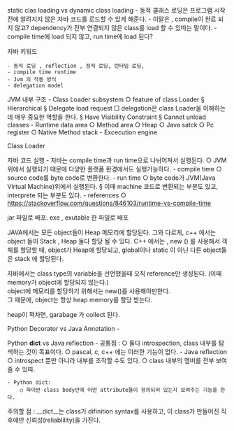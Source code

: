 static clas loading vs dynamic class loading
	- 동적 클래스 로딩은 프로그램 시작전에 알려지지 않은 자바 코드를 로드할 수 있게 해준다.
	- 이말은 , compile이 완료 되지 않고? dependency가 전부 연결되지 않은 class를 load 할 수 있따는 말이다. 
	- compile time에 load 되지 않고, run time에 load 된다?


자바 키워드

	- 동적 로딩 , reflection , 정적 로딩, 런타임 로딩, 
	- compile time runtime
	- Jvm 의 작동 방식 
	- delegation model


JVM  내부 구조
	- Class Loader subsystem
		○ feature of class Loader
			§ Hierarchical
			§ Delegate load request 
				□ delegation은 class Loader을 이해하는데 매우 중요한 역할을 한다. 
			§ Have Visibility Constraint
			§ Cannot unload classes
	- Runtime data area
		○ Method area
		○ Heap
		○ Java satck
		○ Pc register
		○ Native Method stack
	- Excecution engine



Class Loader 

자바 코드 실행 
	- 자바는 compile time과 run time으로 나뉘어져서 실행된다.
		○ JVM위에서 실행되기 때문에 다양한 플랫폼 환경에서도 실행가능하다. 
	- compile time
		○ source code를 byte code로 변환한다.
	- run time
		○ byte code가 JVM(Java Virtual Machine)위에서 실행된다.
			§ 이때 machine 코드로 변환되는 부분도 있고, interprete 되는 부분도 있다. 
	- references
		○ https://stackoverflow.com/questions/846103/runtime-vs-compile-time


jar 파일로 배포. 
exe , exutable 한 파일로 배포 



JAVA에서는 모든 object들이 Heap 메모리에 할당된다. 
그와 다르게, c++ 에서는 object 들이 Stack , Heap 둘다 할당 될 수 있다. 
C++ 에서는 , new () 를 사용해서 객체를 할당할 때, object가 Heap에 할당되고,
global이나 static 이 아닌 다른 object들은 stack 에 할당된다. 

자바에서는 class type의 variable을 선언했을때 오직 reference만 생성된다. 
(이때memory가 object에 할당되지 않는다.)  
object에 메모리를 할당하기 위해서는 new()를 사용해야만한다.  
그 때문에, object는 항상 heap memory를 할당 받는다. 

heap이 꽉차면, garabage 가 collect 된다. 



Python Decorator vs Java Annotation
	- 

Python __dict__ vs Java reflection 
	-  공통점 :
		○ 둘다 introspection, class 내부를 탐색하는 것이 목표이다.
		○ pascal, c, c++ 에는 이러한 기능이 없다. 
	- Java reflection 
		○ introspect 뿐만 아니라 내부를 조작할 수도 있다. 
		○ class 내부의 멤버를 전부 보여줄 수 있따. 
		
	- Python dict: 
		○ 파이썬 class body안에 어떤 attribute들이 정의되어 있는지 보여주는 기능을 한다.
주의할 점 : __dict__는 class가 difinition syntax를 사용하고, 이 class가 만들어진 직후에만 신뢰성(reliablility)을 가진다. 
